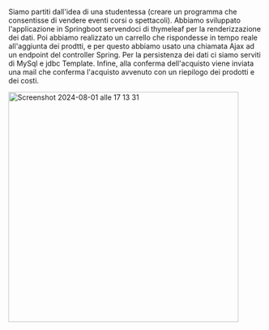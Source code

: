 Siamo partiti dall'idea di una studentessa (creare un programma che consentisse di vendere eventi corsi o spettacoli).
Abbiamo sviluppato l'applicazione in Springboot servendoci di thymeleaf per la renderizzazione dei dati.
Poi abbiamo realizzato un carrello che rispondesse in tempo reale all'aggiunta dei prodtti, e per questo abbiamo usato una chiamata Ajax ad un endpoint del controller Spring.
Per la persistenza dei dati ci siamo serviti di MySql e jdbc Template.
Infine, alla conferma dell'acquisto viene inviata una mail che conferma l'acquisto avvenuto con un riepilogo dei prodotti e dei costi.



<img width="454" alt="Screenshot 2024-08-01 alle 17 13 31" src="https://github.com/user-attachments/assets/31a465fa-04f0-4b5c-b9ac-16779297bea9">
